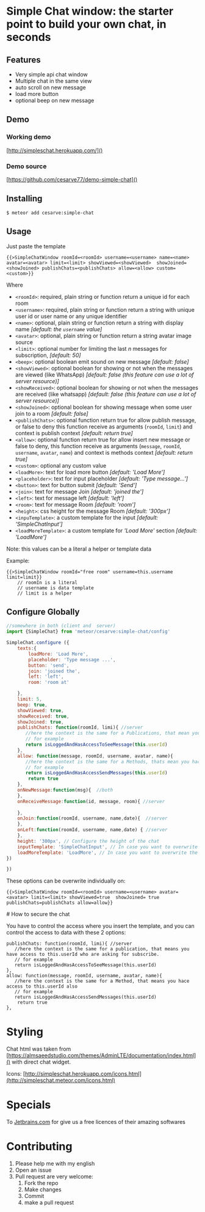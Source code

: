 # Simple Chat window: the starter point to build your own chat, in seconds

## Features

- Very simple api chat window
- Multiple chat in the same view
- auto scroll on new message
- load more button
- optional beep on new message

## Demo 

### Working demo
[http://simpleschat.herokuapp.com/]()

### Demo source

[https://github.com/cesarve77/demo-simple-chat]()

## Installing

`$ meteor add cesarve:simple-chat`

## Usage

Just paste the template 

```
{{>SimpleChatWindow roomId=<roomId> username=<username> name=<name> avatar=<avatar> limit=<limit> showViewed=<showViewed>  showJoined=<showJoined> publishChats=<publishChats> allow=<allow> custom=<custom>}}
```
   
      
Where

- `<roomId>`: required, plain string or function return a unique id for each room
- `<username>`: required, plain string or function return a string with unique user id or user name or any unique identifier
- `<name>`: optional, plain string or function return a string with display name *[default: the `username` value]*
- `<avatar>`: optional, plain string or function return a string avatar image source 
- `<limit>`: optional number for limiting the last *n* messages for subscription, *[default: 50]*
- `<beep>`: optional boolean emit sound on new message *[default: false]*
- `<showViewed>`: optional boolean for showing or not when the messages are viewed (like WhatsApp) *[default: false (this feature can use a lot of server resource)]*
- `<showReceived>`: optional boolean for showing or not when the messages are received (like whatsapp) *[default: false (this feature can use a lot of server resource)]*
- `<showJoined>`: optional boolean for showing message when some user join to a room *[default: false]*
- `<publishChats>`: optional function return true for allow publish message, or false to deny this function receive as arguments (`roomId`, `limit`) and context is publish context *[default: return true]*
- `<allow>`: optional function return true for allow insert new message or false to deny, this function receive as arguments (`message`, `roomId`, `username`, `avatar`, `name`) and context is methods context *[default: return true]*
- `<custom>`: optional any custom value
- `<loadMore>`: text for load more button *[default: 'Load More']*
- `<placeholder>`: text for input placeholder *[default: 'Type message...']*
- `<button>`: text for button submit *[default: 'Send']*
- `<join>`: text for message Join *[default: 'joined the']*
- `<left>`: text for message left *[default: 'left']*
- `<room>`: text for message Room *[default: 'room']*
- `<height>`: css height for the message Room *[default: '300px']*
- `<inpuTemplate>`: a custom template for the input *[default: 'SimpleChatInput']*
- `<loadMoreTemplate>`:  a custom template for *'Load More'* section *[default: 'LoadMore']*


Note: this values can be a literal a helper or template data

Example:

```
{{>SimpleChatWindow roomId="free room" username=this.username limit=limit}}
    // roomIn is a literal
    // username is data template
    // limit is a helper
```

## Configure Globally 

```javascript
//somewhere in both (client and  server) 
import {SimpleChat} from 'meteor/cesarve:simple-chat/config'

SimpleChat.configure ({
    texts:{
        loadMore: 'Load More',
        placeholder: 'Type message ...',
        button: 'send',
        join: 'joined the',
        left: 'left',
        room: 'room at'

    },
    limit: 5,
    beep: true, 
    showViewed: true,
    showReceived: true,
    showJoined: true,
    publishChats: function(roomId, limi){ //server
       //here the context is the same for a Publications, that mean you have access to this.userId who are asking for subscribe.
       // for example
       return isLoggedAndHasAccessToSeeMessage(this.userId)
    },
    allow: function(message, roomId, username, avatar, name){
       //here the context is the same for a Methods, thats mean you hace access to this.userId also
       // for example
       return isLoggedAndHasAccessSendMessages(this.userId)
        return true
    },
    onNewMessage:function(msg){  //both
    },
    onReceiveMessage:function(id, message, room){ //server
        
    },
    onJoin:function(roomId, username, name,date){  //server
    },
    onLeft:function(roomId, username, name,date) { //server
    },
    height: '300px', // Configure the height of the chat
    inputTemplate: 'SimpleChatInput', // In case you want to overwrite the template
    loadMoreTemplate: 'LoadMore', // In case you want to overwrite the template
})

})
```

These options can be overwrite individually on: 

```
{{>SimpleChatWindow roomId=<roomId> username=<username> avatar=<avatar> limit=<limit> showViewed=true  showJoined= true publishChats=publishChats allow=allow}}
```

# How to secure the chat

You have to control the access where you insert the template, and you can control the access to data with these 2 options:

```
publishChats: function(roomId, limi){ //server
   //here the context is the same for a publication, that means you have access to this.userId who are asking for subscribe.
   // for example
   return isLoggedAndHasAccessToSeeMessage(this.userId)
},
allow: function(message, roomId, username, avatar, name){
   //here the context is the same for a Method, that means you hace access to this.userId also
   // for example
   return isLoggedAndHasAccessSendMessages(this.userId)
    return true
},
```

# Styling

Chat html was taken from [https://almsaeedstudio.com/themes/AdminLTE/documentation/index.html]() with direct chat widget.

Icons: 
[http://simpleschat.herokuapp.com/icons.html](http://simpleschat.meteor.com/icons.html)

# Specials 

To [Jetbrains.com](Jetbrains.com) for give us a free licences of their amazing softwares

# Contributing 

1. Please help me with my english
2. Open an issue
3. Pull request are very welcome:
	1. Fork the repo
	2. Make changes
	3. Commit
	4. make a pull request
